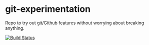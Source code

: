 # git-experimentation
Repo to try out git/Github features without worrying about breaking anything.

[![Build Status](https://travis-ci.com/vladodio/git-experimentation.svg?branch=main)](https://travis-ci.com/vladodio/git-experimentation)
